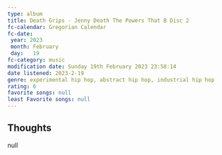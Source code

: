 ```yaml
---
type: album 
title: Death Grips - Jenny Death The Powers That B Disc 2 
fc-calendar: Gregorian Calendar
fc-date: 
 year: 2023
 month: February
 day:   19
fc-category: music
modification date: Sunday 19th February 2023 23:58:14
date listened: 2023-2-19 
genre: experimental hip hop, abstract hip hop, industrial hip hop 
rating: 6
favorite songs: null
least Favorite songs: null
---
```

## Thoughts

null